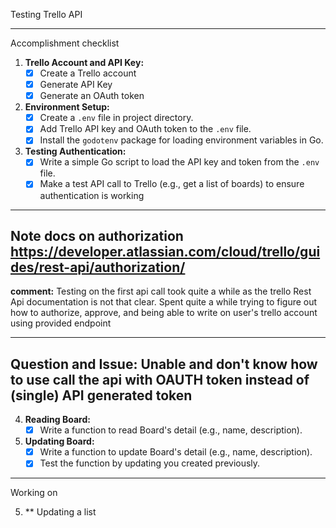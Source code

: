 Testing Trello API

-----------------------
Accomplishment checklist

1. **Trello Account and API Key:**
    - [x]  Create a Trello account 
    - [x]  Generate API Key
    - [x]  Generate an OAuth token
2. **Environment Setup:**
    - [x]  Create a `.env` file in project directory.
    - [x]  Add Trello API key and OAuth token to the `.env` file.
    - [x]  Install the `godotenv` package for loading environment variables in Go.
3. **Testing Authentication:**
    - [x]  Write a simple Go script to load the API key and token from the `.env` file.
    - [x]  Make a test API call to Trello (e.g., get a list of boards) to ensure authentication is working
-----------------------
**Note**
**docs on authorization**
https://developer.atlassian.com/cloud/trello/guides/rest-api/authorization/
-----------------------

**comment:**
    Testing on the first api call took quite a while as the trello Rest Api documentation is not that clear. Spent quite a while trying to figure out how to authorize, approve, and being able to write on user's trello account using provided endpoint

-----------------------
**Question and Issue:**
Unable and don't know how to use call the api with OAUTH token instead of (single) API generated token
-----------------------
4. **Reading Board:**
    - [x]  Write a function to read Board's detail (e.g., name, description).
5. **Updating Board:**
    - [x]  Write a function to update Board's detail (e.g., name, description).
    - [x]  Test the function by updating you created previously.

-----------------------

Working on

5. ** Updating a list



